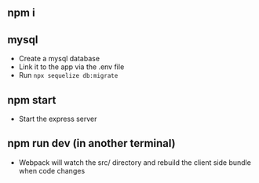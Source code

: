 ## npm i

## mysql

- Create a mysql database
- Link it to the app via the .env file
- Run `npx sequelize db:migrate`

## npm start

- Start the express server

## npm run dev (in another terminal)

- Webpack will watch the src/ directory and rebuild the client side bundle when code changes
